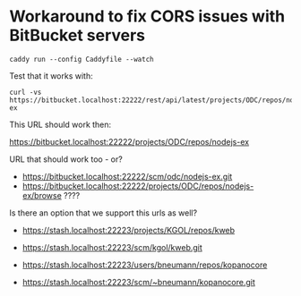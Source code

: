 # Workaround to fix CORS issues with BitBucket servers

```
caddy run --config Caddyfile --watch
```

Test that it works with:

```
curl -vs https://bitbucket.localhost:22222/rest/api/latest/projects/ODC/repos/nodejs-ex
```

This URL should work then:

https://bitbucket.localhost:22222/projects/ODC/repos/nodejs-ex

URL that should work too - or?

* https://bitbucket.localhost:22222/scm/odc/nodejs-ex.git
* https://bitbucket.localhost:22222/projects/ODC/repos/nodejs-ex/browse  ????

Is there an option that we support this urls as well?

* https://stash.localhost:22223/projects/KGOL/repos/kweb
* https://stash.localhost:22223/scm/kgol/kweb.git

* https://stash.localhost:22223/users/bneumann/repos/kopanocore
* https://stash.localhost:22223/scm/~bneumann/kopanocore.git
